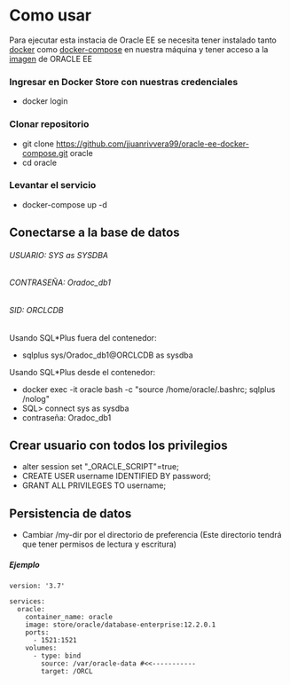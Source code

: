 # Como usar

Para ejecutar esta instacia de Oracle EE se necesita tener instalado tanto [docker](https://docs.docker.com/install/) como [docker-compose](https://docs.docker.com/compose/install/) en nuestra máquina y tener acceso a la [imagen](https://hub.docker.com/_/oracle-database-enterprise-edition) de ORACLE EE

### Ingresar en Docker Store con nuestras credenciales

- docker login

### Clonar repositorio

- git clone https://github.com/jjuanrivvera99/oracle-ee-docker-compose.git oracle
- cd oracle

### Levantar el servicio

- docker-compose up -d
 
## Conectarse a la base de datos

###### USUARIO: SYS as SYSDBA
###### CONTRASEÑA: Oradoc_db1
###### SID: ORCLCDB

Usando SQL*Plus fuera del contenedor:

- sqlplus sys/Oradoc_db1@ORCLCDB as sysdba

Usando SQL*Plus desde el contenedor:

- docker exec -it oracle bash -c "source /home/oracle/.bashrc; sqlplus /nolog"
- SQL> connect sys as sysdba
- contraseña: Oradoc_db1

## Crear usuario con todos los privilegios
- alter session set "_ORACLE_SCRIPT"=true;
- CREATE USER username IDENTIFIED BY password;
- GRANT ALL PRIVILEGES TO username;

## Persistencia de datos
- Cambiar /my-dir por el directorio de preferencia (Este directorio tendrá que tener permisos de lectura y escritura)
  
##### Ejemplo
    version: '3.7'

    services:
      oracle:
        container_name: oracle
        image: store/oracle/database-enterprise:12.2.0.1
        ports:
          - 1521:1521
        volumes:
          - type: bind
            source: /var/oracle-data #<<-----------
            target: /ORCL
